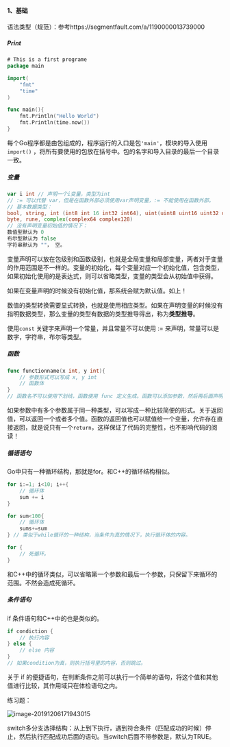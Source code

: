 #### 1、基础 ####

语法类型（规范）：参考https://segmentfault.com/a/1190000013739000

##### Print #####

```go
# This is a first programe
package main

import(
    "fmt"
    "time"
)

func main(){
    fmt.Println("Hello World")
    fmt.Println(time.now())
}
```

每个Go程序都是由包组成的，程序运行的入口是包`'main'`，模块的导入使用 `import()` ，将所有要使用的包放在括号中。包的名字和导入目录的最后一个目录一致。

##### 变量 #####

```go
var i int // 声明一个i变量，类型为int
// := 可以代替 var，但是在函数外部必须使用var声明变量，:= 不能使用在函数外部。
// 基本数据类型：
bool, string, int (int8 int 16 int32 int64), uint(uint8 uint16 uint32 uint64), float(float32 float64 uintptr), 
byte, rune, complex(complex64 complex128)
// 没有声明变量初始值的情况下：
数值型默认为 0
布尔型默认为 false
字符串默认为 ""， 空。
```

变量声明可以放在包级别和函数级别，也就是全局变量和局部变量，两者对于变量的作用范围是不一样的。变量的初始化，每个变量对应一个初始化值，包含类型，如果初始化使用的是表达式，则可以省略类型，变量的类型会从初始值中获得。

如果在变量声明的时候没有初始化值，那系统会赋为默认值。如上！

数值的类型转换需要显式转换，也就是使用相应类型。如果在声明变量的时候没有指明数据类型，那么变量的类型有数据的类型推导得出，称为**类型推导**。

使用`const` 关键字来声明一个常量，并且常量不可以使用 := 来声明，常量可以是数字，字符串，布尔等类型。

##### 函数 #####

```go
func functionname(x int, y int){
    // 参数形式可以写成 x, y int
    // 函数体
}
// 函数名不可以使用下划线，函数使用 func 定义生成。函数可以添加参数，然后再后面声明参数类型。
```

如果参数中有多个参数属于同一种类型，可以写成一种比较简便的形式。关于返回值，可以返回一个或者多个值。函数的返回值也可以赋值给一个变量，允许存在直接返回，就是说只有一个`return`，这样保证了代码的完整性，也不影响代码的阅读！

##### 循语语句 #####

Go中只有一种循环结构，那就是for。和C++的循环结构相似。

```go
for i:=1; i<10; i++{
    // 循环体
    sum += i
}

for sum<100{
    // 循环体
    sums+=sum
} // 类似于while循环的一种结构，当条件为真的情况下，执行循环体的内容。

for {
    // 死循环。
} 
```

和C++中的循环类似，可以省略第一个参数和最后一个参数，只保留下来循环的范围。不然会造成死循环。

##### 条件语句 #####

if 条件语句和C++中的也是类似的。

```go
if condiction {
    // 执行内容
} else {
    // else 内容
}
// 如果condition为真，则执行括号里的内容，否则跳过。
```

关于 if 的便捷语句，在判断条件之前可以执行一个简单的语句，将这个值和其他值进行比较，其作用域只在体检语句之内。

练习题：

![image-20191206171943015](C:\Users\NaOH\AppData\Roaming\Typora\typora-user-images\image-20191206171943015.png)

switch多分支选择结构：从上到下执行，遇到符合条件（匹配成功的时候）停止，然后执行匹配成功后面的语句。当switch后面不带参数是，默认为TRUE。

